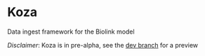 # Koza

Data ingest framework for the Biolink model

*Disclaimer*: Koza is in pre-alpha, see the [dev branch](https://github.com/monarch-initiative/koza/tree/dev) for a preview

